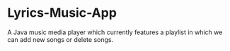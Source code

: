 # Lyrics-Music-App
A Java music media player which currently features a playlist in which we can add new songs or delete songs.
